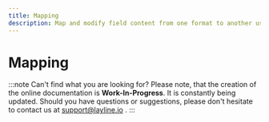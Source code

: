 ```yaml
---
title: Mapping
description: Map and modify field content from one format to another using simple algorithms.
---
```


# Mapping

:::note Can't find what you are looking for?
Please note, that the creation of the online documentation is **Work-In-Progress**. It is constantly being updated.
Should you have questions or suggestions, please don't hesitate to contact us at support@layline.io .
:::

